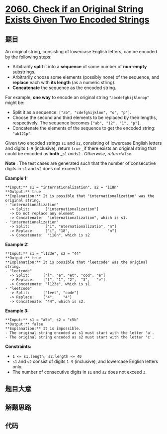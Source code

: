 # [2060. Check if an Original String Exists Given Two Encoded Strings](https://leetcode.com/problems/check-if-an-original-string-exists-given-two-encoded-strings)

## 题目

An original string, consisting of lowercase English letters, can be encoded by
the following steps:

  * Arbitrarily **split** it into a **sequence** of some number of **non-empty** substrings.
  * Arbitrarily choose some elements (possibly none) of the sequence, and **replace** each with **its length** (as a numeric string).
  * **Concatenate** the sequence as the encoded string.

For example, **one way** to encode an original string `"abcdefghijklmnop"`
might be:

  * Split it as a sequence: `["ab", "cdefghijklmn", "o", "p"]`.
  * Choose the second and third elements to be replaced by their lengths, respectively. The sequence becomes `["ab", "12", "1", "p"]`.
  * Concatenate the elements of the sequence to get the encoded string: `"ab121p"`.

Given two encoded strings `s1` and `s2`, consisting of lowercase English
letters and digits `1-9` (inclusive), return `true` _if there exists an
original string that could be encoded as **both** _`s1` _and_`s2` _.
Otherwise, return_`false`.

**Note** : The test cases are generated such that the number of consecutive
digits in `s1` and `s2` does not exceed `3`.



**Example 1:**

    
    
    **Input:** s1 = "internationalization", s2 = "i18n"
    **Output:** true
    **Explanation:** It is possible that "internationalization" was the original string.
    - "internationalization" 
      -> Split:       ["internationalization"]
      -> Do not replace any element
      -> Concatenate:  "internationalization", which is s1.
    - "internationalization"
      -> Split:       ["i", "nternationalizatio", "n"]
      -> Replace:     ["i", "18",                 "n"]
      -> Concatenate:  "i18n", which is s2
    

**Example 2:**

    
    
    **Input:** s1 = "l123e", s2 = "44"
    **Output:** true
    **Explanation:** It is possible that "leetcode" was the original string.
    - "leetcode" 
      -> Split:      ["l", "e", "et", "cod", "e"]
      -> Replace:    ["l", "1", "2",  "3",   "e"]
      -> Concatenate: "l123e", which is s1.
    - "leetcode" 
      -> Split:      ["leet", "code"]
      -> Replace:    ["4",    "4"]
      -> Concatenate: "44", which is s2.
    

**Example 3:**

    
    
    **Input:** s1 = "a5b", s2 = "c5b"
    **Output:** false
    **Explanation:** It is impossible.
    - The original string encoded as s1 must start with the letter 'a'.
    - The original string encoded as s2 must start with the letter 'c'.
    



**Constraints:**

  * `1 <= s1.length, s2.length <= 40`
  * `s1` and `s2` consist of digits `1-9` (inclusive), and lowercase English letters only.
  * The number of consecutive digits in `s1` and `s2` does not exceed `3`.


## 题目大意

## 解题思路

## 代码

```javascript

```
